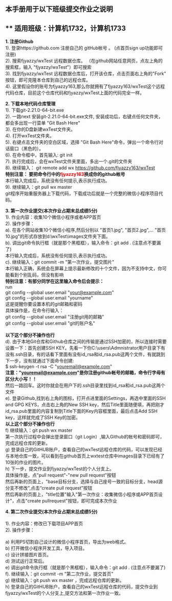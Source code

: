 ## 本手册用于以下班级提交作业之说明<br>
** 适用班级：计算机1732，计算机1733 <br>
---
**1. 注册Github<br>**
   1). 登录https://github.com 注册自己的 gitHub帐号 。 (点首页sign up功能即可注册)<br>
   2). 搜索fjyazzy/wxTest 远程数据仓库。 （在github网站任意网页，点左上角的搜索框，输入 "fjyazzy/wxTest"）即可搜索<br>
   3). 找到fjyazzy/wxTest 远程数据仓库后，打开该仓库，点击页面右上角的"Fork" 按钮，即可克隆本仓库到自己的远程仓库。<br>
   4). 这里假设你的账号为fjyazzy163,那么你就拥有了fjyazzy163/wxTest这个远程代码仓库，目前这个仓库代码和fjyazzy/wxTest上面的代码完全一样。<br>
   
   
**2. 下载本地代码仓库管理<br>**
   1). 下载git-2.21.0-64-bit.exe<br>
   2). 一路next 安装git-2.21.0-64-bit.exe文件, 安装成功后，右键点任何文件夹，都会多出现一行菜单 "Git Bash Here"<br>
   3). 在你的D盘新建wxTest文件夹。<br>
   4). 打开wxTest文件夹。<br>
   5). 右键点击文件夹的空白区域，选择 "Git Bash Here"命令，弹出一个命令行对话窗口（黑色的）。<br>
   6). 在命令框中，首先输入:  git init<br>
   7). 执行完成后，会在wxTest文件夹里面，多出一个.git的文件夹<br>
   8). 继续输入： git remote add wx https://github.com/fjyazzy163/wxTest<br>
      **特别注意： 要把命令行中的<font color=red>fjyazzy163</font>换成你的github帐号<br>**
       本行输入完成后，系统没有任何提示,表示执行成功。<br>
   9). 继续输入：git pull wx master<br>
       git程序开始重服务器上下载代码，下载成功后就是一个完整的微信小程序项目代码。<br>
       
       
**3. 第一次作业提交(本次作业占期末总成绩5分)<br>**
    1). 作业内容：收集10个微信小程序或者APP首页<br>
    2). 操作步骤：<br>
        a). 在各个网站收集10个微信小程序,然后分别以 "首页1.jpg", "首页2.jpg",... "首页10.jpg"的形式存放到d:\wxTest\images文件夹下面。<br>
        b). 调出git命令执行框（就是那个黑框框），输入命令：git add . (注意点不要漏了)<br>
           本行输入完成后，系统没有任何提示,表示执行成功。<br>
        c). 继续输入：git commit -m "第一次作业，提交图片"<br>
           本行输入正确，系统会在屏幕上提示最新修改的十个文件，因为不支持中文，你可能看到个别乱码，但没有影响<br>
           **特别注意：有部分同学在这里输入命令后会提示：<br>**
                 run<br>
                 git config --global user.email "your@example.com"<br>
                 git config --global user.email "yourname"<br>
            这是提醒你要设置本机的git邮箱和密码<br> 
            具体操作是，在命令行输入：<br>
                 git config --global user.email "注册git用的邮箱"<br>
                 git config --global user.email "git的账户名"<br>   
        **以下这个部分不操作也行**<br>
        d). 由于本地Git仓库和Github仓库之间的传输是通过SSH加密的，所以连接时需要设置一下：首先创建SSH KEY。先看一下你C:\users\Admnistrator用户目录下有没有.ssh目录，有的话看下里面有没有id_rsa和id_rsa.pub这两个文件，有就跳到下一步，没有就通过下面命令创建:<br>
        $ ssh-keygen -t rsa -C "youremail@example.com" <br>
        **注意："youremail@example.com"是你注册github帐号的邮箱，命令行字母有区分大小写！！<br>**
        然后一路回车。这时你就会在用户下的.ssh目录里找到id_rsa和id_rsa.pub这两个文件<br>
        e). 登录Github,找到右上角的图标，打开点进里面的Settings，再选中里面的SSH and GPG KEYS，点击右上角的New SSH key，然后Title里面随便填，再把刚才id_rsa.pub里面的内容复制到Title下面的Key内容框里面，最后点击Add SSH key，这样就完成了SSH Key的加密。<br>
         **以上这个部分不操作也行**<br>
        f) 继续输入：git push wx master<br>
           第一次执行过程中会弹出登录窗口（git Login）,输入Github的帐号和密码即可，完成远程仓库的更新。<br>
        g) 登录自己的GitHUB账户，查看自己的wxTest远程仓库的代码，可以发现已经与本地仓库一致，可以看到在github首页上wxtest仓库中images目录下已经有了10张的作业的图片。<br>
        h) 下一步，提交作业到fjyazzy/wxTest的个人分支上。<br>
        具体操作是，点"pull request"-"new pull request"按钮<br>
        然后再新的页面上，"base目标分支，选择与自己座号一致的目标分支，head源分支不修改",点击“create pull request”按钮<br>
         然后再新的页面上，"title位置"输入"第一次作业：收集微信小程序或APP首页设计"，点击"create pullrequest"按钮，即可完成本次作业<br>
        
        
        
   **4. 第二次作业提交(本次作业占期末总成绩5分)<br>**      
     1). 作业内容：修改已下载项目APP首页<br>
     2). 操作步骤：<br>     
         a) 利用PS切割自己设计的微信小程序首页，导出为web格式。<br>
         b) 打开微信小程序开发工具，导入项目。<br>
         c) 设计拼接图片首页。<br>
         d) 测试运行正常后。<br>
         e) 调出git命令执行框（就是那个黑框框），输入命令：git add . (注意点不要漏了)<br>
         f). 继续输入：git commit -m "第二次作业，提交首页"<br>
         g) 继续输入：git push wx master ，完成远程仓库的更新。<br>
         h) 登录自己的GitHUB账户，查看自己的wxTest远程仓库的代码，提交作业到fjyazzy/wxTest的个人分支上,提交方法和第一次作业一致。<br>
   

